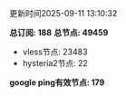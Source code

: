 更新时间2025-09-11 13:10:32

**总订阅: 188**
**总节点: 49459**
- vless节点: 23483
- hysteria2节点: 22

**google ping有效节点: 179**
